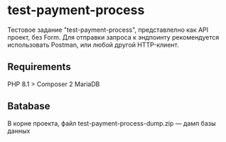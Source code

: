 # test-payment-process
Тестовое задание "test-payment-process", представлелно как API проект, без Form.
Для отправки запроса к эндпоинту рекомендуется использовать Postman, или любой другой HTTP-клиент.

## Requirements
PHP 8.1 >
Composer 2
MariaDB

## Вatabase
В корне проекта, файл test-payment-process-dump.zip — дамп базы данных